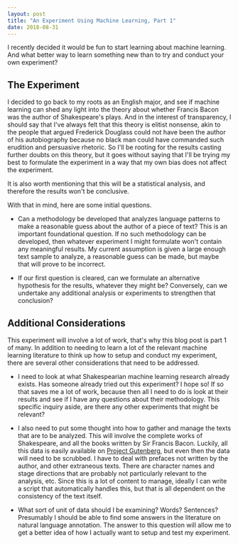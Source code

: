 ```yaml
---
layout: post
title: "An Experiment Using Machine Learning, Part 1"
date: 2018-08-31
---
```


I recently decided it would be fun to start learning about machine learning. And what better way to learn something new than to try and conduct your own experiment?

## The Experiment

I decided to go back to my roots as an English major, and see if machine learning can shed any light into the theory about whether Francis Bacon was the author of Shakespeare's plays. And in the interest of transparency, I should say that I've always felt that this theory is elitist nonsense, akin to the people that argued Frederick Douglass could not have been the author of his autobiography because no black man could have commanded such erudition and persuasive rhetoric. So I'll be rooting for the results casting further doubts on this theory, but it goes without saying that I'll be trying my best to formulate the experiment in a way that my own bias does not affect the experiment.

It is also worth mentioning that this will be a statistical analysis, and therefore the results won't be conclusive.

With that in mind, here are some initial questions.

- Can a methodology be developed that analyzes language patterns to make a reasonable guess about the author of a piece of text? This is an important foundational question. If no such methodology can be developed, then whatever experiment I might formulate won't contain any meaningful results. My current assumption is given a large enough text sample to analyze, a reasonable guess can be made, but maybe that will prove to be incorrect.

- If our first question is cleared, can we formulate an alternative hypothesis for the results, whatever they might be? Conversely, can we undertake any additional analysis or experiments to strengthen that conclusion?

## Additional Considerations

This experiment will involve a lot of work, that's why this blog post is part 1 of many. In addition to needing to learn a lot of the relevant machine learning literature to think up how to setup and conduct my experiment, there are several other considerations that need to be addressed.

- I need to look at what Shakespearian machine learning research already exists. Has someone already tried out this experiment? I hope so! If so that saves me a lot of work, because then all I need to do is look at their results and see if I have any questions about their methodology. This specific inquiry aside, are there any other experiments that might be relevant?

- I also need to put some thought into how to gather and manage the texts that are to be analyzed. This will involve the complete works of Shakespeare, and all the books written by Sir Francis Bacon. Luckily, all this data is easily available on [Project Gutenberg](https://www.gutenberg.org/ebooks/), but even then the data will need to be scrubbed. I have to deal with prefaces not written by the author, and other extraneous texts. There are character names and stage directions that are probably not particularly relevant to the analysis, etc. Since this is a lot of content to manage, ideally I can write a script that automatically handles this, but that is all dependent on the consistency of the text itself.

- What sort of unit of data should I be examining? Words? Sentences? Presumably I should be able to find some answers in the literature on natural language annotation. The answer to this question will allow me to get a better idea of how I actually want to setup and test my experiment.
